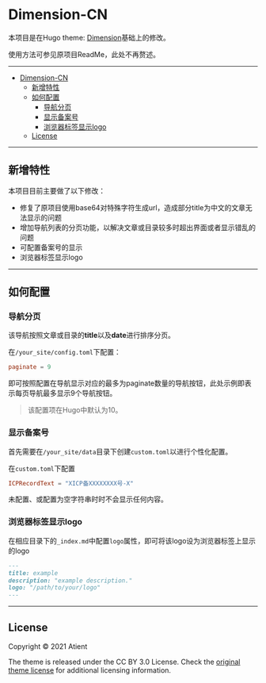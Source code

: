 # Dimension-CN

本项目是在Hugo theme: [Dimension](https://github.com/your-identity/hugo-theme-dimension.git)基础上的修改。

使用方法可参见原项目ReadMe，此处不再赘述。

---

- [Dimension-CN](#dimension-cn)
  - [新增特性](#新增特性)
  - [如何配置](#如何配置)
    - [导航分页](#导航分页)
    - [显示备案号](#显示备案号)
    - [浏览器标签显示logo](#浏览器标签显示logo)
  - [License](#license)

---

## 新增特性 

本项目目前主要做了以下修改：
  - 修复了原项目使用base64对特殊字符生成url，造成部分title为中文的文章无法显示的问题
  - 增加导航列表的分页功能，以解决文章或目录较多时超出界面或者显示错乱的问题
  - 可配置备案号的显示
  - 浏览器标签显示logo

---

## 如何配置

### 导航分页

该导航按照文章或目录的**title**以及**date**进行排序分页。

在`/your_site/config.toml`下配置：
```toml
paginate = 9
```
即可按照配置在导航显示对应的最多为paginate数量的导航按钮，此处示例即表示每页导航最多显示9个导航按钮。

> 该配置项在Hugo中默认为10。

### 显示备案号

首先需要在`/your_site/data`目录下创建`custom.toml`以进行个性化配置。

在`custom.toml`下配置
```toml
ICPRecordText = "XICP备XXXXXXXX号-X"
```

未配置、或配置为空字符串时时不会显示任何内容。

### 浏览器标签显示logo

在相应目录下的`_index.md`中配置`logo`属性，即可将该logo设为浏览器标签上显示的logo

```markdown
---
title: example
description: "example description."
logo: "/path/to/your/logo"
---
```

---

## License

Copyright © 2021 Atient

The theme is released under the CC BY 3.0 License. Check the [original theme license](https://github.com/Atient/hugo-theme-dimension-cn/blob/master/LICENSE.md) for additional licensing information.
